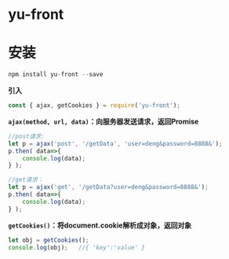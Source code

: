 # yu-front
  
# 安装
```javascript
npm install yu-front --save
```
  
**引入**
```javascript
const { ajax, getCookies } = require('yu-front');
```
  
**`ajax(method, url, data)`：向服务器发送请求，返回Promise**
```javascript
//post请求:
let p = ajax('post', '/getData', 'user=deng&password=8888&');
p.then( data=>{
    console.log(data);
} );

//get请求：
let p = ajax('get', '/getData?user=deng&password=8888&');
p.then( data=>{
    console.log(data);
} );
```
  
**`getCookies()`：将document.cookie解析成对象，返回对象**
```javascript
let obj = getCookies();
console.log(obj);   //{ 'key':'value' }
```
